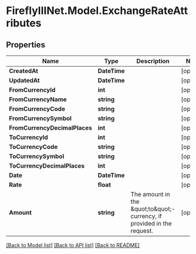 # FireflyIIINet.Model.ExchangeRateAttributes

## Properties

Name | Type | Description | Notes
------------ | ------------- | ------------- | -------------
**CreatedAt** | **DateTime** |  | [optional] 
**UpdatedAt** | **DateTime** |  | [optional] 
**FromCurrencyId** | **int** |  | [optional] 
**FromCurrencyName** | **string** |  | [optional] 
**FromCurrencyCode** | **string** |  | [optional] 
**FromCurrencySymbol** | **string** |  | [optional] 
**FromCurrencyDecimalPlaces** | **int** |  | [optional] 
**ToCurrencyId** | **int** |  | [optional] 
**ToCurrencyCode** | **string** |  | [optional] 
**ToCurrencySymbol** | **string** |  | [optional] 
**ToCurrencyDecimalPlaces** | **int** |  | [optional] 
**Date** | **DateTime** |  | [optional] 
**Rate** | **float** |  | [optional] 
**Amount** | **string** | The amount in the \&quot;to\&quot;-currency, if provided in the request. | [optional] 

[[Back to Model list]](../README.md#documentation-for-models) [[Back to API list]](../README.md#documentation-for-api-endpoints) [[Back to README]](../README.md)

